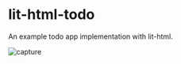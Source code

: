 # lit-html-todo

An example todo app implementation with lit-html.

![capture](https://user-images.githubusercontent.com/5355966/52678277-6b096380-2f74-11e9-8227-e79dcea1202f.gif)
